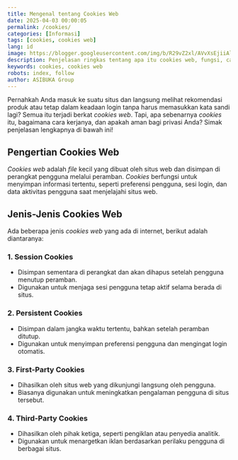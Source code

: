 ```yaml
---
title: Mengenal tentang Cookies Web
date: 2025-04-03 00:00:05
permalink: /cookies/
categories: [Informasi]
tags: [cookies, cookies web]
lang: id
image: https://blogger.googleusercontent.com/img/b/R29vZ2xl/AVvXsEjiiAlBKvtNSvw-9P80ogPmrZRQ_fbQn3vl6xD7Q4tnaAsvlRPwumU1mEh94jl1xozSo6Y90sRQXT-xGxFYpsG3YKpV-opUgv2K3hrZiJ9hI0A0QXkx_U78LEh5dn3J-KZF3spnYDU3sUjjfi-JC2DoFLPdBf9HmJHKAKMA-4WoPYqLMhbQl618xrNSzcA/s0-rw/cookies.jpeg
description: Penjelasan ringkas tentang apa itu cookies web, fungsi, cara penggunaannya dan beberapa hal lain yang sering ditanyakan seputar cookies web.
keywords: cookies, cookies web
robots: index, follow
author: ASIBUKA Group
---
```

Pernahkah Anda masuk ke suatu situs dan langsung melihat rekomendasi produk atau tetap dalam keadaan login tanpa harus memasukkan kata sandi lagi? Semua itu terjadi berkat _cookies web_. Tapi, apa sebenarnya _cookies_ itu, bagaimana cara kerjanya, dan apakah aman bagi privasi Anda? Simak penjelasan lengkapnya di bawah ini!

## Pengertian Cookies Web
_Cookies web_ adalah _file_ kecil yang dibuat oleh situs web dan disimpan di perangkat pengguna melalui peramban. _Cookies_ berfungsi untuk menyimpan informasi tertentu, seperti preferensi pengguna, sesi login, dan data aktivitas pengguna saat menjelajahi situs web.

## Jenis-Jenis Cookies Web
Ada beberapa jenis _cookies web_ yang ada di internet, berikut adalah diantaranya:

### 1. Session Cookies
* Disimpan sementara di perangkat dan akan dihapus setelah pengguna menutup peramban.
* Digunakan untuk menjaga sesi pengguna tetap aktif selama berada di situs.

### 2. Persistent Cookies
* Disimpan dalam jangka waktu tertentu, bahkan setelah peramban ditutup.
* Digunakan untuk menyimpan preferensi pengguna dan mengingat login otomatis.

### 3. First-Party Cookies
* Dihasilkan oleh situs web yang dikunjungi langsung oleh pengguna.
* Biasanya digunakan untuk meningkatkan pengalaman pengguna di situs tersebut.

### 4. Third-Party Cookies
* Dihasilkan oleh pihak ketiga, seperti pengiklan atau penyedia analitik.
* Digunakan untuk menargetkan iklan berdasarkan perilaku pengguna di berbagai situs.